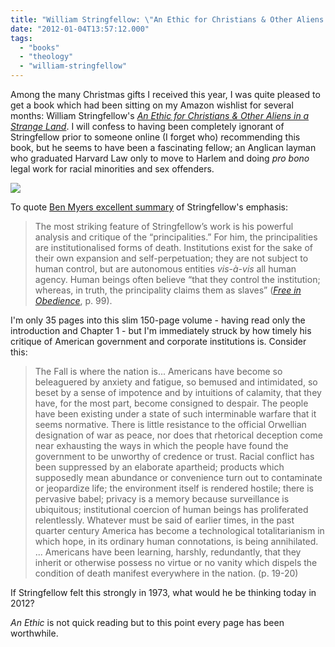 ```yaml
---
title: "William Stringfellow: \"An Ethic for Christians & Other Aliens In A Strange Land"
date: "2012-01-04T13:57:12.000"
tags: 
  - "books"
  - "theology"
  - "william-stringfellow"
---
```


Among the many Christmas gifts I received this year, I was quite pleased to get a book which had been sitting on my Amazon wishlist for several months: William Stringfellow's _[An Ethic for Christians & Other Aliens in a Strange Land](http://www.amazon.com/gp/product/1592448747/ref=as_li_ss_tl?ie=UTF8&tag=chrishubbs-20&linkCode=as2&camp=1789&creative=390957&creativeASIN=1592448747)_. I will confess to having been completely ignorant of Stringfellow prior to someone online (I forget who) recommending this book, but he seems to have been a fascinating fellow; an Anglican layman who graduated Harvard Law only to move to Harlem and doing _pro bono_ legal work for racial minorities and sex offenders.

[![](http://ws.assoc-amazon.com/widgets/q?_encoding=UTF8&Format=_SL160_&ASIN=1592448747&MarketPlace=US&ID=AsinImage&WS=1&tag=chrishubbs-20&ServiceVersion=20070822)](http://www.amazon.com/gp/product/1592448747/ref=as_li_ss_il?ie=UTF8&tag=chrishubbs-20&linkCode=as2&camp=1789&creative=390957&creativeASIN=1592448747)

To quote [Ben Myers excellent summary](http://www.faith-theology.com/2009/03/william-stringfellow-special-offer.html) of Stringfellow's emphasis:

> The most striking feature of Stringfellow’s work is his powerful analysis and critique of the “principalities.” For him, the principalities are institutionalised forms of death. Institutions exist for the sake of their own expansion and self-perpetuation; they are not subject to human control, but are autonomous entities _vis-à-vis_ all human agency. Human beings often believe “that they control the institution; whereas, in truth, the principality claims them as slaves” ([_Free in Obedience_](http://wipfandstock.com/store/Free_in_Obedience), p. 99).

I'm only 35 pages into this slim 150-page volume - having read only the introduction and Chapter 1 - but I'm immediately struck by how timely his critique of American government and corporate institutions is. Consider this:

> The Fall is where the nation is... Americans have become so beleaguered by anxiety and fatigue, so bemused and intimidated, so beset by a sense of impotence and by intuitions of calamity, that they have, for the most part, become consigned to despair. The people have been existing under a state of such interminable warfare that it seems normative. There is little resistance to the official Orwellian designation of war as peace, nor does that rhetorical deception come near exhausting the ways in which the people have found the government to be unworthy of credence or trust. Racial conflict has been suppressed by an elaborate apartheid; products which supposedly mean abundance or convenience turn out to contaminate or jeopardize life; the environment itself is rendered hostile; there is pervasive babel; privacy is a memory because surveillance is ubiquitous; institutional coercion of human beings has proliferated relentlessly. Whatever must be said of earlier times, in the past quarter century America has become a technological totalitarianism in which hope, in its ordinary human connotations, is being annihilated. ... Americans have been learning, harshly, redundantly, that they inherit or otherwise possess no virtue or no vanity which dispels the condition of death manifest everywhere in the nation. (p. 19-20)

If Stringfellow felt this strongly in 1973, what would he be thinking today in 2012?

_An Ethic_ is not quick reading but to this point every page has been worthwhile.
